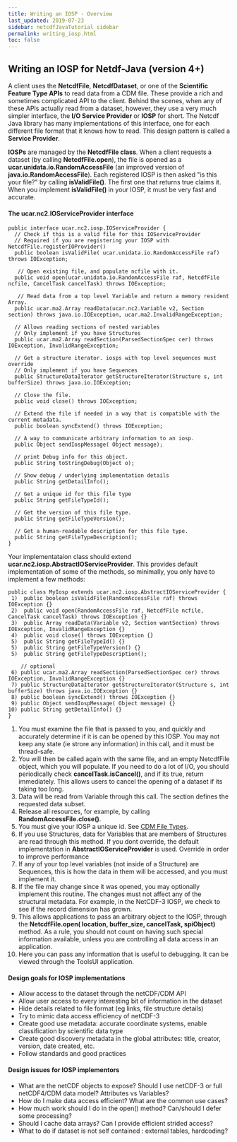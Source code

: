 ```yaml
---
title: Writing an IOSP - Overview
last_updated: 2019-07-23
sidebar: netcdfJavaTutorial_sidebar
permalink: writing_iosp.html
toc: false
---
```


## Writing an IOSP for Netdf-Java (version 4+)

A client uses the <b>NetcdfFile</b>, <b>NetcdfDataset</b>, or one of the <b>Scientific Feature Type APIs</b> to read data from a CDM file. These provide a rich and sometimes complicated API to the client. Behind the scenes, when any of these APIs actually read from a dataset, however, they use a very much simpler interface, the <b>I/O Service Provider</b> or <b>IOSP</b> for short. The Netcdf Java library has many implementations of this interface, one for each different file format that it knows how to read. This design pattern is called a <b>Service Provider</b>.

<b>IOSPs</b> are managed by the <b>NetcdfFile class</b>. When a client requests a dataset (by calling <b>NetcdfFile.open</b>), the file is opened as a <b>ucar.unidata.io.RandomAccessFile</b> (an improved version of <b>java.io.RandomAccessFile</b>). Each registered IOSP is then asked "is this your file?" by calling <b>isValidFile()</b>. The first one that returns true claims it. When you implement <b>isValidFile()</b> in your IOSP, it must be very fast and accurate.

#### The ucar.nc2.IOServiceProvider interface

~~~
public interface ucar.nc2.iosp.IOServiceProvider {
  // Check if this is a valid file for this IOServiceProvider
  // Required if you are registering your IOSP with NetcdfFile.registerIOProvider()
  public boolean isValidFile( ucar.unidata.io.RandomAccessFile raf) throws IOException;

   // Open existing file, and populate ncfile with it.
  public void open(ucar.unidata.io.RandomAccessFile raf, NetcdfFile ncfile, CancelTask cancelTask) throws IOException;

   // Read data from a top level Variable and return a memory resident Array.
  public ucar.ma2.Array readData(ucar.nc2.Variable v2, Section section) throws java.io.IOException, ucar.ma2.InvalidRangeException;

  // Allows reading sections of nested variables
  // Only implement if you have Structures
  public ucar.ma2.Array readSection(ParsedSectionSpec cer) throws IOException, InvalidRangeException;
  
  // Get a structure iterator. iosps with top level sequences must override
  // Only implement if you have Sequences
  public StructureDataIterator getStructureIterator(Structure s, int bufferSize) throws java.io.IOException;

  // Close the file.
  public void close() throws IOException;

  // Extend the file if needed in a way that is compatible with the current metadata.
  public boolean syncExtend() throws IOException;

  // A way to communicate arbitrary information to an iosp.
  public Object sendIospMessage( Object message);
  
  // print Debug info for this object.
  public String toStringDebug(Object o);
  
  // Show debug / underlying implementation details
  public String getDetailInfo();

  // Get a unique id for this file type
  public String getFileTypeId();

  // Get the version of this file type.
  public String getFileTypeVersion();

  // Get a human-readable description for this file type.
  public String getFileTypeDescription();
}
~~~

Your implementataion class should extend <b>ucar.nc2.iosp.AbstractIOServiceProvider</b>. This provides default implementation of some of the methods, so minimally, you only have to implement a few methods:

~~~
public class MyIosp extends ucar.nc2.iosp.AbstractIOServiceProvider {
 1)  public boolean isValidFile(RandomAccessFile raf) throws IOException {}
 2)  public void open(RandomAccessFile raf, NetcdfFile ncfile, CancelTask cancelTask) throws IOException {}
 3)  public Array readData(Variable v2, Section wantSection) throws IOException, InvalidRangeException {}
 4)  public void close() throws IOException {}
 5)  public String getFileTypeId() {}
 5)  public String getFileTypeVersion() {}
 5)  public String getFileTypeDescription();

    // optional
 6) public ucar.ma2.Array readSection(ParsedSectionSpec cer) throws IOException, InvalidRangeException {}
 7) public StructureDataIterator getStructureIterator(Structure s, int bufferSize) throws java.io.IOException {}
 8) public boolean syncExtend() throws IOException {}
 9) public Object sendIospMessage( Object message) {}
10) public String getDetailInfo() {}
}
~~~

1. You must examine the file that is passed to you, and quickly and accurately determine if it is can be opened by this IOSP. You may not keep any state (ie strore any information) in this call, and it must be thread-safe.
2. You will then be called again with the same file, and an empty NetcdfFile object, which you will populate. If you need to do a lot of I/O, you should periodically check <b>cancelTask.isCancel()</b>, and if its true, return immediately. This allows users to cancel the opening of a dataset if its taking too long.
3. Data will be read from Variable through this call. The section defines the requested data subset.
4. Release all resources, for example, by calling <b>RandomAccessFile.close()</b>.
5. You must give your IOSP a unique id. See <a href="file_types.html">CDM File Types</a>.
6. If you use Structures, data for Variables that are members of Structures are read through this method. If you dont override, the default implementation in <b>AbstractIOServiceProvider</b> is used. Override in order to improve performance
7. If any of your top level variables (not inside of a Structure) are Sequences, this is how the data in them will be accessed, and you must implement it.
8. If the file may change since it was opened, you may optionally implement this routine. The changes must not affect any of the structural metadata. For example, in the NetCDF-3 IOSP, we check to see if the record dimension has grown.
9. This allows applications to pass an arbitrary object to the IOSP, through the <b>NetcdfFile.open( location, buffer_size, cancelTask, spiObject)</b> method. As a rule, you should not count on having such special information available, unless you are controlling all data access in an application.
10. Here you can pass any information that is useful to debugging. It can be viewed through the ToolsUI application.

#### Design goals for IOSP implementations

* Allow access to the dataset through the netCDF/CDM API
* Allow user access to every interesting bit of information in the dataset
* Hide details related to file format (eg links, file structure details)
* Try to mimic data access efficiency of netCDF-3
* Create good use metadata: accurate coordinate systems, enable classification by scientific data type
* Create good discovery metadata in the global attributes: title, creator, version, date created, etc.
* Follow standards and good practices
 

#### Design issues for IOSP implementors

* What are the netCDF objects to expose? Should I use netCDF-3 or full netCDF4/CDM data model? Attributes vs Variables?
* How do I make data access efficient? What are the common use cases?
* How much work should I do in the open() method? Can/should I defer some processing?
* Should I cache data arrays? Can I provide efficient strided access?
* What to do if dataset is not self contained : external tables, hardcoding? 
